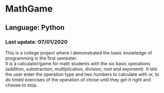 # MathGame
## Language: Python
### Last update: 07/01/2020
This is a college project where I demonstrated the basic knowledge of programming in the first semester.\
It is a calculator/game for math students with the six basic operations (addition, substraction, 
multiplication, division, root and exponent). It lets the user enter the operation type and two numbers 
to calculate with or, to do timed exercises of the operation of chose until they get it right and choose to stop.
